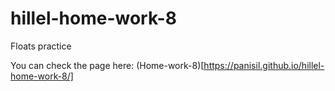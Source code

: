 # hillel-home-work-8

Floats practice

You can check the page here:
(Home-work-8)[https://panisil.github.io/hillel-home-work-8/]
